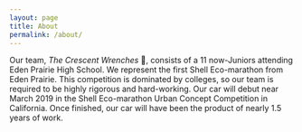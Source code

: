 ```yaml
---
layout: page
title: About
permalink: /about/
---
```


Our team, _The Crescent Wrenches_ 🚗, consists of a 11 now-Juniors attending Eden Prairie High School.
We represent the first Shell Eco-marathon from Eden Prairie. This competition is
dominated by colleges, so our team is required to be highly rigorous and hard-working.
Our car will debut near March 2019 in the Shell Eco-marathon Urban Concept Competition in California.
Once finished, our car will have been the product of nearly 1.5 years of work.
